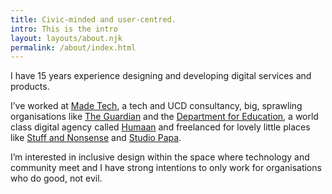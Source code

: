```yaml
---
title: Civic-minded and user-centred.
intro: This is the intro
layout: layouts/about.njk
permalink: /about/index.html
---
```


I have 15 years experience designing and developing digital services and products.

I’ve worked at [Made Tech](https://www.madetech.com/), a tech and UCD consultancy, big, sprawling organisations like [The Guardian](https://www.theguardian.com/uk) and the [Department for Education](https://www.gov.uk/government/organisations/department-for-education), a world class digital agency called [Humaan](http://humaan.com/) and freelanced for lovely little places like [Stuff and Nonsense](https://stuffandnonsense.co.uk/) and [Studio Papa](https://studiopapa.com.au/).

I’m interested in inclusive design within the space where technology and community meet and I have strong intentions to only work for organisations who do good, not evil.